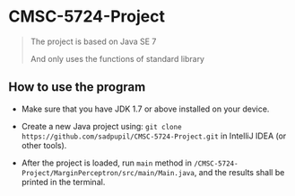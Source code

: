 # CMSC-5724-Project
> The project is based on Java SE 7
>
> And only uses the functions of standard library

## How to use the program
+ Make sure that you have JDK 1.7 or above installed on your device.

+ Create a new Java project using: `git clone https://github.com/sadpupil/CMSC-5724-Project.git` in IntelliJ IDEA (or other tools).

+ After the project is loaded, run `main` method in `/CMSC-5724-Project/MarginPerceptron/src/main/Main.java`, and the results shall be printed in the terminal.



